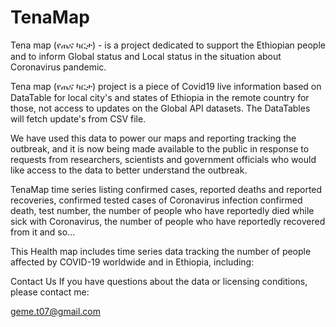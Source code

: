 # TenaMap
Tena map (የጤና ካርታ) - is a project dedicated to support the Ethiopian people and to inform Global status and Local status in the situation about Coronavirus pandemic. 

Tena map (የጤና ካርታ) project is  a piece of Covid19 live information based on DataTable for local city's and states of Ethiopia in the remote country for those, not access to updates on the Global API datasets. The DataTables will fetch update's from CSV file.

We have used this data to power our maps and reporting tracking the outbreak, and it is now being made available to the public in response to requests from researchers, scientists and government officials who would like access to the data to better understand the outbreak.

TenaMap time series listing confirmed cases, reported deaths and reported recoveries, confirmed tested cases of Coronavirus infection
confirmed death, test number, the number of people who have reportedly died while sick with Coronavirus, the number of people who have reportedly recovered from it and so... 

This Health map includes time series data tracking the number of people affected by COVID-19 worldwide and in Ethiopia, including:


Contact Us
If you have questions about the data or licensing conditions, please contact me:

geme.t07@gmail.com
